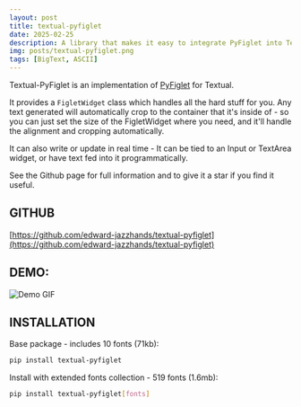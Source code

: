 ```yaml
---
layout: post
title: textual-pyfiglet
date: 2025-02-25
description: A library that makes it easy to integrate PyFiglet into Textual. It adds a 'FigletWidget' that handles all the hard stuff for you.
img: posts/textual-pyfiglet.png
tags: [BigText, ASCII]
---
```


Textual-PyFiglet is an implementation of [PyFiglet](https://github.com/pwaller/pyfiglet) for Textual.

It provides a `FigletWidget` class which handles all the hard stuff for you. Any text generated will automatically crop to the container that it's inside of - so you can just set the size of the FigletWidget where you need, and it'll handle the alignment and cropping automatically.

It can also write or update in real time - It can be tied to an Input or TextArea widget, or have text fed into it programmatically.

See the Github page for full information and to give it a star if you find it useful.

## GITHUB

[https://github.com/edward-jazzhands/textual-pyfiglet](https://github.com/edward-jazzhands/textual-pyfiglet)

## DEMO:

![Demo GIF](https://raw.githubusercontent.com/edward-jazzhands/textual-pyfiglet/refs/heads/main/demo.gif)

## INSTALLATION

Base package - includes 10 fonts (71kb):

```sh
pip install textual-pyfiglet
```

Install with extended fonts collection - 519 fonts (1.6mb):

```sh
pip install textual-pyfiglet[fonts]
```
